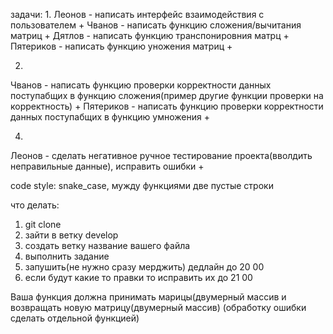 задачи:
1.
Леонов - написать интерфейс взаимодействия с пользователем +
Чванов - написать функцию сложения/вычитания матриц +
Дятлов - написать функцию транспонировния матрц +
Пятериков - написать функцию уножения матриц +

2.
Чванов - написать функцию проверки корректности данных поступабщих в функцию сложения(пример другие функции проверки на корректность) +
Пятериков - написать функцию проверки корректности данных поступабщих в функцию умножения +

4.
Леонов - сделать негативное ручное тестирование проекта(вволдить неправильные данные), исправить ошибки +

code style: snake_case, мужду функциями две пустые строки

что делать:
1. git clone
2. зайти в ветку develop
3. создать ветку название вашего файла
4. выполнить задание
5. запушить(не нужно сразу мерджить) дедлайн до 20 00
6. если будут какие то правки то исправить их до 21 00

Ваша функция должна принимать марицы(двумерный массив и возвращать новую матрицу(двумерный массив) (обработку ошибки сделать отдельной функцией)
